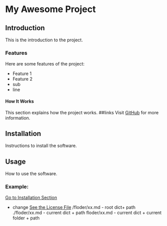 # My Awesome Project

## Introduction

This is the introduction to the project.

### Features
Here are some features of the project:
- Feature 1
- Feature 2
 - sub
  - line

#### How It Works

This section explains how the project works.
##links
Visit [GitHub](https://github.com) for more information.











## Installation

Instructions to install the software.

## Usage

How to use the software.

### Example:
[Go to Installation Section](#installation)
 - change 
[See the License File](./Assets.xcassets/AccentColor.colorset/Contents.json)
/floder/xx.md - root dict+ path
./floder/xx.md - current dict + path
floder/xx.md - current dict + current folder + path


